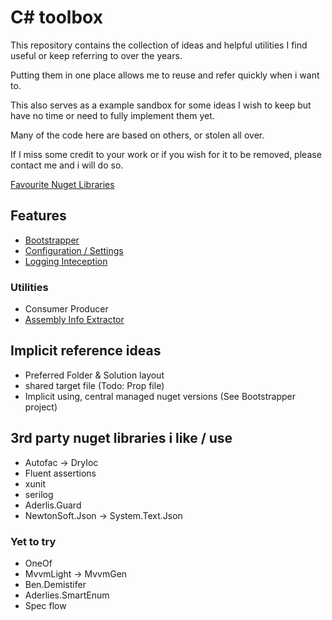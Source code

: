 # C# toolbox

This repository contains the collection of ideas and helpful utilities I find useful or keep referring to over the years.

Putting them in one place allows me to reuse and refer quickly when i want to.

This also serves as a example sandbox for some ideas I wish to keep but have no time or need to fully implement them yet.

Many of the code here are based on others, or stolen all over.

If I miss some credit to your work or if you wish for it to be removed, please contact me and i will do so.

[Favourite Nuget Libraries](/doc/3rdPartyLibraries.md)

## Features
- [Bootstrapper](/doc/Bootstrapper.md)
- [Configuration / Settings](/doc/Configuration.md)
- [Logging Inteception](/doc/Logging.md)

### Utilities
- Consumer Producer
- [Assembly Info Extractor](/src/Utilities/AssemblyInfoExtractor.cs)

## Implicit reference ideas
- Preferred Folder & Solution layout
- shared target file (Todo: Prop file)
- Implicit using, central managed nuget versions (See Bootstrapper project)

## 3rd party nuget libraries i like / use
- Autofac -> DryIoc
- Fluent assertions
- xunit
- serilog
- Aderlis.Guard
- NewtonSoft.Json -> System.Text.Json

### Yet to try
- OneOf
- MvvmLight -> MvvmGen
- Ben.Demistifer
- Aderlies.SmartEnum
- Spec flow
